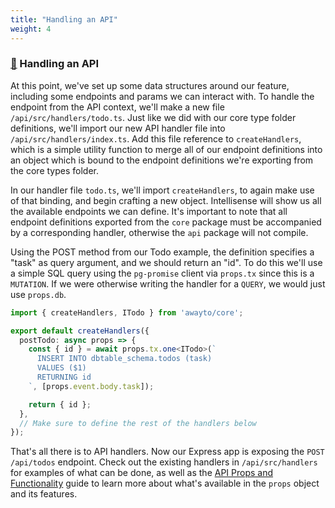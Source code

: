 ```yaml
---
title: "Handling an API"
weight: 4
---
```


### [&#128279;](#handling-an-api) Handling an API

At this point, we've set up some data structures around our feature, including some endpoints and params we can interact with. To handle the endpoint from the API context, we'll make a new file `/api/src/handlers/todo.ts`. Just like we did with our core type folder definitions, we'll import our new API handler file into `/api/src/handlers/index.ts`. Add this file reference to `createHandlers`, which is a simple utility function to merge all of our endpoint definitions into an object which is bound to the endpoint definitions we're exporting from the core types folder.

In our handler file `todo.ts`, we'll import `createHandlers`, to again make use of that binding, and begin crafting a new object. Intellisense will show us all the available endpoints we can define. It's important to note that all endpoint definitions exported from the `core` package must be accompanied by a corresponding handler, otherwise the `api` package will not compile.

Using the POST method from our Todo example, the definition specifies a "task" as query argument, and we should return an "id". To do this we'll use a simple SQL query using the `pg-promise` client via `props.tx` since this is a `MUTATION`. If we were otherwise writing the handler for a `QUERY`, we would just use `props.db`.

```typescript
import { createHandlers, ITodo } from 'awayto/core';

export default createHandlers({
  postTodo: async props => {
    const { id } = await props.tx.one<ITodo>(`
      INSERT INTO dbtable_schema.todos (task)
      VALUES ($1)
      RETURNING id
    `, [props.event.body.task]);

    return { id };
  },
  // Make sure to define the rest of the handlers below
});
```

That's all there is to API handlers. Now our Express app is exposing the `POST /api/todos` endpoint. Check out the existing handlers in `/api/src/handlers` for examples of what can be done, as well as the [API Props and Functionality](#api-props-and-functionality) guide to learn more about what's available in the `props` object and its features.
